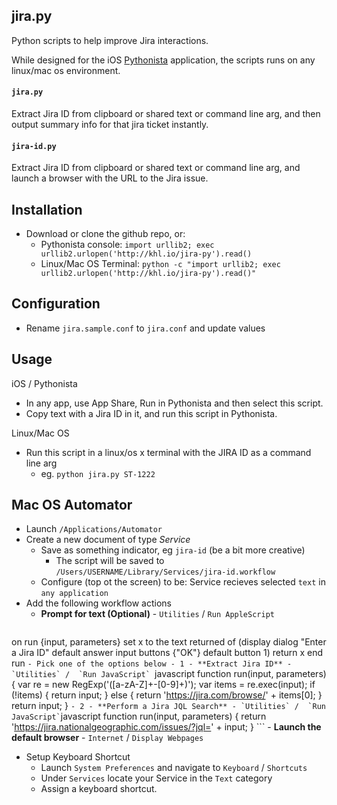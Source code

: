 ## jira.py

Python scripts to help improve Jira interactions.

While designed for the iOS [Pythonista](http://omz-software.com/pythonista/) application, the scripts runs on any linux/mac os environment.

#### `jira.py`

Extract Jira ID from clipboard or shared text or command line arg,
and then output summary info for that jira ticket instantly.

#### `jira-id.py`

Extract Jira ID from clipboard or shared text or command line arg,
and launch a browser with the URL to the Jira issue.

## Installation

- Download or clone the github repo, or:
  - Pythonista console: `import urllib2; exec urllib2.urlopen('http://khl.io/jira-py').read()`
  - Linux/Mac OS Terminal: `python -c "import urllib2; exec urllib2.urlopen('http://khl.io/jira-py').read()"`

## Configuration

- Rename `jira.sample.conf` to `jira.conf` and update values

## Usage

iOS / Pythonista
- In any app, use App Share, Run in Pythonista and then select this script.
- Copy text with a Jira ID in it, and run this script in Pythonista.

Linux/Mac OS
- Run this script in a linux/os x terminal with the JIRA ID as a command line arg
    - eg. `python jira.py ST-1222`

## Mac OS Automator

- Launch `/Applications/Automator`
- Create a new document of type *Service*
    - Save as something indicator, eg `jira-id` (be a bit more creative)
        - The script will be saved to `/Users/USERNAME/Library/Services/jira-id.workflow`
    - Configure (top ot the screen) to be: Service recieves selected `text` in `any application`
- Add the following workflow actions
    - **Prompt for text (Optional)** - `Utilities` / `Run AppleScript`
    ```javascript
on run {input, parameters}
    set x to the text returned of (display dialog "Enter a Jira ID" default answer input buttons {"OK"} default button 1)
    return x
end run
    ```
    - Pick one of the options below
        - 1 - **Extract Jira ID**
            - `Utilities` /  `Run JavaScript` 
            ```javascript
function run(input, parameters) {
    var re = new RegExp('([a-zA-Z]+-[0-9]+)');
    var items = re.exec(input);
    if (!items) {
        return input;
    } else {
        return 'https://jira.com/browse/' + items[0];
    }
    return input;
}
            ```
        - 2 - **Perform a Jira JQL Search**
            - `Utilities` /  `Run JavaScript`
            ```javascript
function run(input, parameters) {
    return 'https://jira.nationalgeographic.com/issues/?jql=' + input;
}
            ```
    - **Launch the default browser** - `Internet` / `Display Webpages`
- Setup Keyboard Shortcut
    - Launch `System Preferences` and navigate to `Keyboard` / `Shortcuts`
    - Under `Services` locate your Service in the `Text` category
    - Assign a keyboard shortcut.
